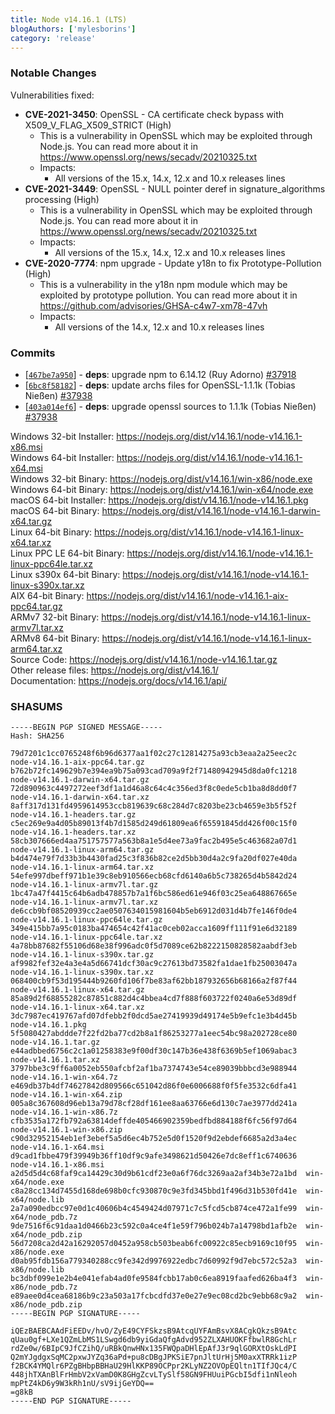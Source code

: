 ```yaml
---
title: Node v14.16.1 (LTS)
blogAuthors: ['mylesborins']
category: 'release'
---
```


### Notable Changes

Vulnerabilities fixed:

* **CVE-2021-3450**: OpenSSL - CA certificate check bypass with X509_V_FLAG_X509_STRICT (High)
  * This is a vulnerability in OpenSSL which may be exploited through Node.js. You can read more about it in https://www.openssl.org/news/secadv/20210325.txt
  * Impacts:
    * All versions of the 15.x, 14.x, 12.x and 10.x releases lines
* **CVE-2021-3449**: OpenSSL - NULL pointer deref in signature_algorithms processing (High)
  * This is a vulnerability in OpenSSL which may be exploited through Node.js. You can read more about it in https://www.openssl.org/news/secadv/20210325.txt
  * Impacts:
    * All versions of the 15.x, 14.x, 12.x and 10.x releases lines
* **CVE-2020-7774**: npm upgrade - Update y18n to fix Prototype-Pollution (High)
  * This is a vulnerability in the y18n npm module which may be exploited by prototype pollution. You can read more about it in https://github.com/advisories/GHSA-c4w7-xm78-47vh
  * Impacts:
    * All versions of the 14.x, 12.x and 10.x releases lines

### Commits

* [[`467be7a950`](https://github.com/nodejs/node/commit/467be7a950)] - **deps**: upgrade npm to 6.14.12 (Ruy Adorno) [#37918](https://github.com/nodejs/node/pull/37918)
* [[`6bc8f58182`](https://github.com/nodejs/node/commit/6bc8f58182)] - **deps**: update archs files for OpenSSL-1.1.1k (Tobias Nießen) [#37938](https://github.com/nodejs/node/pull/37938)
* [[`403a014ef6`](https://github.com/nodejs/node/commit/403a014ef6)] - **deps**: upgrade openssl sources to 1.1.1k (Tobias Nießen) [#37938](https://github.com/nodejs/node/pull/37938)

Windows 32-bit Installer: https://nodejs.org/dist/v14.16.1/node-v14.16.1-x86.msi<br>
Windows 64-bit Installer: https://nodejs.org/dist/v14.16.1/node-v14.16.1-x64.msi<br>
Windows 32-bit Binary: https://nodejs.org/dist/v14.16.1/win-x86/node.exe<br>
Windows 64-bit Binary: https://nodejs.org/dist/v14.16.1/win-x64/node.exe<br>
macOS 64-bit Installer: https://nodejs.org/dist/v14.16.1/node-v14.16.1.pkg<br>
macOS 64-bit Binary: https://nodejs.org/dist/v14.16.1/node-v14.16.1-darwin-x64.tar.gz<br>
Linux 64-bit Binary: https://nodejs.org/dist/v14.16.1/node-v14.16.1-linux-x64.tar.xz<br>
Linux PPC LE 64-bit Binary: https://nodejs.org/dist/v14.16.1/node-v14.16.1-linux-ppc64le.tar.xz<br>
Linux s390x 64-bit Binary: https://nodejs.org/dist/v14.16.1/node-v14.16.1-linux-s390x.tar.xz<br>
AIX 64-bit Binary: https://nodejs.org/dist/v14.16.1/node-v14.16.1-aix-ppc64.tar.gz<br>
ARMv7 32-bit Binary: https://nodejs.org/dist/v14.16.1/node-v14.16.1-linux-armv7l.tar.xz<br>
ARMv8 64-bit Binary: https://nodejs.org/dist/v14.16.1/node-v14.16.1-linux-arm64.tar.xz<br>
Source Code: https://nodejs.org/dist/v14.16.1/node-v14.16.1.tar.gz<br>
Other release files: https://nodejs.org/dist/v14.16.1/<br>
Documentation: https://nodejs.org/docs/v14.16.1/api/

### SHASUMS

```
-----BEGIN PGP SIGNED MESSAGE-----
Hash: SHA256

79d7201c1cc0765248f6b96d6377aa1f02c27c12814275a93cb3eaa2a25eec2c  node-v14.16.1-aix-ppc64.tar.gz
b762b72fc149629b7e394ea9b75a093cad709a9f2f71480942945d8da0fc1218  node-v14.16.1-darwin-x64.tar.gz
72d890963c4497272eef3df1a1d46a8c64c4c356ed3f8c0ede5cb1ba8d8dd0f7  node-v14.16.1-darwin-x64.tar.xz
8aff317d131fd4959614953ccb819639c68c284d7c8203be23cb4659e3b5f52f  node-v14.16.1-headers.tar.gz
c5ec269e9a4d05b89013f4b7d1585d249d61809ea6f65591845dd426f00c15f0  node-v14.16.1-headers.tar.xz
58cb307666ed4aa751757577a563b8a1e5d4ee73a9fac2b495e5c463682a07d1  node-v14.16.1-linux-arm64.tar.gz
b4d474e79f7d33b3b4430fad25c3f836b82ce2d5bb30d4a2c9fa20df027e40da  node-v14.16.1-linux-arm64.tar.xz
54efe997dbeff971b1e39c8eb910566ecb68cfd6140a6b5c738265d4b5842d24  node-v14.16.1-linux-armv7l.tar.gz
1bc47a47f4415c64b6adb478857b7a1f6bc586ed61e946f03c25ea648867665e  node-v14.16.1-linux-armv7l.tar.xz
de6ccb9bf08520939cc2ae0507634015981604b5eb6912d031d4b7fe146f0de4  node-v14.16.1-linux-ppc64le.tar.gz
349e415bb7a95c0183ba474654c42f41ac0ceb02acca1609ff111f91e6d32189  node-v14.16.1-linux-ppc64le.tar.xz
4a78bb87682f55106d68e38f996adc0f5d7089ce62b8222150828582aabdf3eb  node-v14.16.1-linux-s390x.tar.gz
af9982fef32e4a3e4a5d66741dcf30ac9c27613bd73582fa1dae1fb25003047a  node-v14.16.1-linux-s390x.tar.xz
068400cb9f53d195444b9260fd106f7be83af62bb187932656b68166a2f87f44  node-v14.16.1-linux-x64.tar.gz
85a89d2f68855282c87851c882d4c4bbea4cd7f888f603722f0240a6e53d89df  node-v14.16.1-linux-x64.tar.xz
3dc7987ec419767afd07dfebb2f0dcd5ae27419939d49174e5b9efc1e3b4d45b  node-v14.16.1.pkg
5f5080427abddde7f22fd2ba77cd2b8a1f86253277a1eec54bc98a202728ce80  node-v14.16.1.tar.gz
e44adbbed6756c2c1a01258383e9f00df30c147b36e438f6369b5ef1069abac3  node-v14.16.1.tar.xz
3797bbe3c9ff6a0052eb550afcbf2af1ba7374743e54ce89039bbbcd3e988944  node-v14.16.1-win-x64.7z
e469db37b4df74627842d809566c651042d86f0e6006688f0f5fe3532c6dfa41  node-v14.16.1-win-x64.zip
005a8c367608d96eb13a79d78cf28df161ee8aa63766e6d130c7ae3977dd241a  node-v14.16.1-win-x86.7z
cfb3535a172fb792a63814deffde405466902359bedfbd884188f6fc56f97d64  node-v14.16.1-win-x86.zip
c90d32952154eb1ef3ebef5a5d6ec4b752e5d0f1520f9d2ebdef6685a2d3a4ec  node-v14.16.1-x64.msi
d9cad1fbbe479f39949b36ff10df9c9afe3498621d50426e7dc8eff1c6740636  node-v14.16.1-x86.msi
a2d5d5d4c68faf9ca14429c30d9b61cdf23e0a6f76dc3269aa2af34b3e72a1bd  win-x64/node.exe
c8a28cc134d7455d168de698b0cfc930870c9e3fd345bbd1f496d31b530fd41e  win-x64/node.lib
2a7a090edbcc97e0d1c40606b4c4549424d07971c7c5fcd5cb874ce472a1fe99  win-x64/node_pdb.7z
9de7516f6c91daa1d0466b23c592c0a4ce4f1e59f796b024b7a14798bd1afb2e  win-x64/node_pdb.zip
56d7208ca2d42a16292057d0452a958cb503beab6fc00922c85ecb9169c10f95  win-x86/node.exe
d0ab95fdb156a779340288cc9fe342d9976922edbc7d60992f9d7ebc572c52a3  win-x86/node.lib
bc3dbf099e1e2b4e041efab4ad0fe9584fcbb17ab0c6ea8919faafed626ba4f3  win-x86/node_pdb.7z
e89aee0d4cea68186b9c23a503a17fcbcdfd37e0e27e9ec08cd2bc9ebb68c9a2  win-x86/node_pdb.zip
-----BEGIN PGP SIGNATURE-----

iQEzBAEBCAAdFiEEDv/hvO/ZyE49CYFSkzsB9AtcqUYFAmBsvX8ACgkQkzsB9Atc
qUau0gf+LXe1QZmLbMS1LSwgd6db9yiGdaQfgAdvd952ZLXAHUOKFfbwlR8GchLr
rdZe0w/6BIpC9JfCZihQ/uRBkQnwHNx135FWQpaDHlEpAfJ3r9qlGORXtOskLdPI
Q2mYJgdgxSqMC2pxwJYZq36aPd+pu8cDBgJPKSiE7pnJltUrHj5M0axXTRRk1izP
f2BCK4YMQlr6PZgBHbpBBHaU29HlKKP89OCPpr2KLyNZ2OVOpEQltn1TIfJQc4/C
448jhTXAnBlFrHmbV2xVamD0K8GHgZcvLTySlf58GN9FHUuiPGcbI5dfi1nNleoh
mpPtZ4kD6y9W3kRh1nU/sV9ijGeYDQ==
=g8kB
-----END PGP SIGNATURE-----

```
